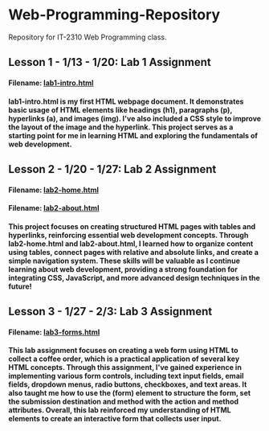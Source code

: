 # Web-Programming-Repository
Repository for IT-2310 Web Programming class.

## Lesson 1 - 1/13 - 1/20: Lab 1 Assignment
#### Filename: [lab1-intro.html](https://github.com/lmolnar25/WebProgramming/blob/main/lab1-intro.html)
#### lab1-intro.html is my first HTML webpage document. It demonstrates basic usage of HTML elements like headings (h1), paragraphs (p), hyperlinks (a), and images (img). I've also included a CSS style to improve the layout of the image and the hyperlink. This project serves as a starting point for me in learning HTML and exploring the fundamentals of web development.

## Lesson 2 - 1/20 - 1/27: Lab 2 Assignment
#### Filename: [lab2-home.html](https://github.com/lmolnar25/WebProgramming/blob/main/lab2-home.html)
#### Filename: [lab2-about.html](https://github.com/lmolnar25/WebProgramming/blob/main/lab2-about.html)
#### This project focuses on creating structured HTML pages with tables and hyperlinks, reinforcing essential web development concepts. Through lab2-home.html and lab2-about.html, I learned how to organize content using tables, connect pages with relative and absolute links, and create a simple navigation system. These skills will be valuable as I continue learning about web development, providing a strong foundation for integrating CSS, JavaScript, and more advanced design techniques in the future!

## Lesson 3 - 1/27 - 2/3: Lab 3 Assignment
#### Filename: [lab3-forms.html](https://github.com/lmolnar25/WebProgramming/blob/main/lab3-forms.html)
#### This lab assignment focuses on creating a web form using HTML to collect a coffee order, which is a practical application of several key HTML concepts. Through this assignment, I've gained experience in implementing various form controls, including text input fields, email fields, dropdown menus, radio buttons, checkboxes, and text areas. It also taught me how to use the (form) element to structure the form, set the submission destination and method with the action and method attributes. Overall, this lab reinforced my understanding of HTML elements to create an interactive form that collects user input.
